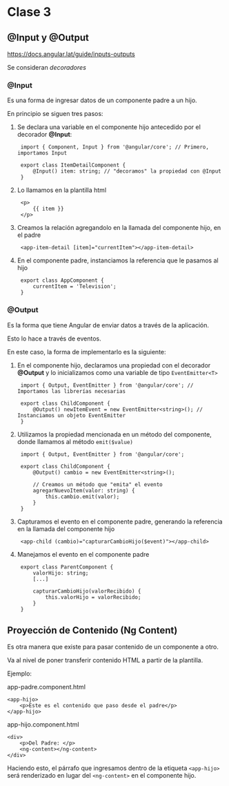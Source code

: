 # Clase 3

## @Input y @Output

https://docs.angular.lat/guide/inputs-outputs 

Se consideran *decoradores*

### @Input

Es una forma de ingresar datos de un componente padre a un hijo.

En principio se siguen tres pasos:

1. Se declara una variable en el componente hijo antecedido por el decorador **@Input**:

        import { Component, Input } from '@angular/core'; // Primero, importamos Input

        export class ItemDetailComponent {
            @Input() item: string; // "decoramos" la propiedad con @Input
        }

2. Lo llamamos en la plantilla html

        <p>
            {{ item }}
        </p>

3. Creamos la relación agregandolo en la llamada del componente hijo, en el padre

        <app-item-detail [item]="currentItem"></app-item-detail>

4. En el componente padre, instanciamos la referencia que le pasamos al hijo

        export class AppComponent {
            currentItem = 'Television';
        }

### @Output

Es la forma que tiene Angular de enviar datos a través de la aplicación.

Esto lo hace a través de eventos.

En este caso, la forma de implementarlo es la siguiente:

1. En el componente hijo, declaramos una propiedad con el decorador **@Output** y lo inicializamos como una variable de tipo `EventEmitter<T>`

        import { Output, EventEmitter } from '@angular/core'; // Importamos las librerías necesarias

        export class ChildComponent {
            @Output() newItemEvent = new EventEmitter<string>(); // Instanciamos un objeto EventEmitter
        }

2. Utilizamos la propiedad mencionada en un método del componente, donde llamamos al método `emit($value)`

        import { Output, EventEmitter } from '@angular/core';

        export class ChildComponent {
            @Output() cambio = new EventEmitter<string>();

            // Creamos un método que "emita" el evento
            agregarNuevoItem(valor: string) {
                this.cambio.emit(valor);
            }
        }

3. Capturamos el evento en el componente padre, generando la referencia en la llamada del componente hijo

        <app-child (cambio)="capturarCambioHijo($event)"></app-child>

4. Manejamos el evento en el componente padre

        export class ParentComponent {
            valorHijo: string;
            [...]

            capturarCambioHijo(valorRecibido) {
                this.valorHijo = valorRecibido;
            }
        }

## Proyección de Contenido (Ng Content)

Es otra manera que existe para pasar contenido de un componente a otro.

Va al nivel de poner transferir contenido HTML a partir de la plantilla.

Ejemplo:

app-padre.component.html

    <app-hijo>
        <p>Este es el contenido que paso desde el padre</p>
    </app-hijo>

app-hijo.component.html

    <div>
        <p>Del Padre: </p>
        <ng-content></ng-content>
    </div>

Haciendo esto, el párrafo que ingresamos dentro de la etiqueta `<app-hijo>` será renderizado en lugar del `<ng-content>` en el componente hijo.
